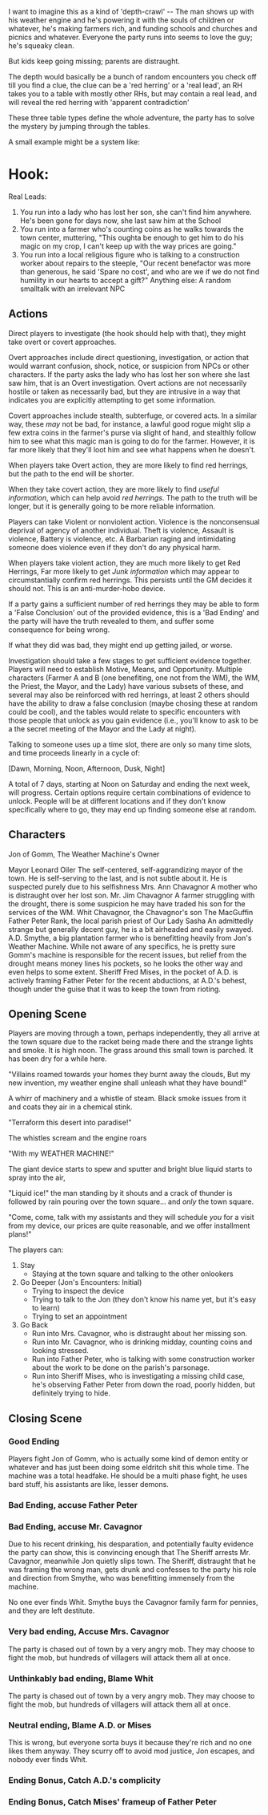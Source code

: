 I want to imagine this as a kind of 'depth-crawl' -- The man shows up with his weather engine and he's powering it with
the souls of children or whatever, he's making farmers rich, and funding schools and churches and picnics and whatever.
Everyone the party runs into seems to love the guy; he's squeaky clean.

But kids keep going missing; parents are distraught.

The depth would basically be a bunch of random encounters you check off till you find a clue, the clue can be a 'red
herring' or a 'real lead', an RH takes you to a table with mostly other RHs, but may contain a real lead, and will
reveal the red herring with 'apparent contradiction'

These three table types define the whole adventure, the party has to solve the mystery by jumping through the tables.

A small example might be a system like:


# Hook:

Real Leads:
1. You run into a lady who has lost her son, she can't find him anywhere. He's been gone for days now, she last saw him
   at the School
2. You run into a farmer who's counting coins as he walks towards the town center, muttering, "This oughta be enough to
   get him to do his magic on my crop, I can't keep up with the way prices are going."
3. You run into a local religious figure who is talking to a construction worker about repairs to the steeple, "Our
   recent benefactor was more than generous, he said 'Spare no cost', and who are we if we do not find humility in our
   hearts to accept a gift?"
Anything else: A random smalltalk with an irrelevant NPC


## Actions


Direct players to investigate (the hook should help with that), they might take overt or covert approaches.

Overt approaches include direct questioning, investigation, or action that would warrant confusion, shock, notice, or
suspicion from NPCs or other characters. If the party asks the lady who has lost her son where she last saw him, that is
an Overt investigation. Overt actions are not necessarily hostile or taken as necessarily bad, but they are intrusive in
a way that indicates you are explicitly attempting to get some information.

Covert approaches include stealth, subterfuge, or covered acts. In a similar way, these _may_ not be bad, for instance,
a lawful good rogue might slip a few extra coins in the farmer's purse via slight of hand, and stealthly follow him to
see what this magic man is going to do for the farmer. However, it is far more likely that they'll loot him and see what
happens when he doesn't.


When players take Overt action, they are more likely to find red herrings, but the path to the end will be shorter.

When they take covert action, they are more likely to find _useful information_, which can help avoid _red herrings_.
The path to the truth will be longer, but it is generally going to be more reliable information.

Players can take Violent or nonviolent action. Violence is the nonconsensual deprival of agency of another individual.
Theft is violence, Assault is violence, Battery is violence, etc. A Barbarian raging and intimidating someone does
violence even if they don't do any physical harm.

When players take violent action, they are much more likely to get Red Herrings, Far more likely to get _Junk
information_ which may appear to circumstantially confirm red herrings. This persists until the GM decides it should
not. This is an anti-murder-hobo device.

If a party gains a sufficient number of red herrings they may be able to form a 'False Conclusion' out of the provided
evidence, this is a 'Bad Ending' and the party will have the truth revealed to them, and suffer some consequence for
being wrong.

If what they did was bad, they might end up getting jailed, or worse.


Investigation should take a few stages to get sufficient evidence together. Players will need to establish Motive,
Means, and Opportunity. Multiple characters (Farmer A and B (one benefiting, one not from the WM), the WM, the Priest, 
the Mayor, and the Lady) have various subsets of these, and several may also be reinforced with red herrings, at least 2
others should have the ability to draw a false conclusion (maybe chosing these at random could be cool), and the tables
would relate to specific encounters with those people that unlock as you gain evidence (i.e., you'll know to ask to be a
the secret meeting of the Mayor and the Lady at night).


Talking to someone uses up a time slot, there are only so many time slots, and time proceeds linearly in a cycle of:

[Dawn, Morning, Noon, Afternoon, Dusk, Night]

A total of 7 days, starting at Noon on Saturday and ending the next week, will progress. Certain options require certain
combinations of evidence to unlock. People will be at different locations and if they don't know specifically where to
go, they may end up finding someone else at random.


## Characters

Jon of Gomm, The Weather Machine's Owner

Mayor Leonard Oiler
    The self-centered, self-aggrandizing mayor of the town. He is self-serving to the last, and is not subtle about it.
    He is suspected purely due to his selfishness
Mrs. Ann Chavagnor
    A mother who is distraught over her lost son.
Mr. Jim Chavagnor
    A farmer struggling with the drought, there is some suspicion he may have traded his son for the services of the WM.
Whit Chavagnor, the Chavagnor's son
    The MacGuffin
Father Peter Rank, the local parish priest of Our Lady Sasha
    An admittedly strange but generally decent guy, he is a bit airheaded and easily swayed.
A.D. Smythe, a big plantation farmer who is benefitting heavily from Jon's Weather Machine.
    While not aware of any specifics, he is pretty sure Gomm's machine is responsible for the recent issues, but relief
    from the drought means money lines his pockets, so he looks the other way and even helps to some extent.
Sheriff Fred Mises, in the pocket of A.D. is actively framing Father Peter for the recent abductions, at A.D.'s behest,
    though under the guise that it was to keep the town from rioting.


## Opening Scene


Players are moving through a town, perhaps independently, they all arrive at the town square due to the racket being
made there and the strange lights and smoke. It is high noon. The grass around this small town is parched. It has been
dry for a while here. 

"Villains roamed towards your homes
they burnt away the clouds,
But my new invention, my weather engine
shall unleash what they have bound!”

A whirr of machinery and a whistle of steam. Black smoke issues from it and coats they air in a chemical stink.

"Terraform this desert into paradise!"

The whistles scream and the engine roars

"With my WEATHER MACHINE!"

The giant device starts to spew and sputter and bright blue liquid starts to spray into the air,

"Liquid ice!" the man standing by it shouts and a crack of thunder is followed by rain pouring over the town square...
and _only_ the town square.

"Come, come, talk with my assistants and they will schedule _you_ for a visit from my device, our prices are quite
reasonable, and we offer installment plans!"


The players can:

1. Stay
    - Staying at the town square and talking to the other onlookers
2. Go Deeper (Jon's Encounters: Initial)
    - Trying to inspect the device
    - Trying to talk to the Jon (they don't know his name yet, but it's easy to learn)
    - Trying to set an appointment
2. Go Back
    - Run into Mrs. Cavagnor, who is distraught about her missing son.
    - Run into Mr. Cavagnor, who is drinking midday, counting coins and looking stressed.
    - Run into Father Peter, who is talking with some construction worker about the work to be done on the parish's
    parsonage.
    - Run into Sheriff Mises, who is investigating a missing child case, he's observing Father Peter from down the road,
      poorly hidden, but definitely trying to hide.


## Closing Scene

### Good Ending

Players fight Jon of Gomm, who is actually some kind of demon entity or whatever and has just been doing some eldritch
shit this whole time. The machine was a total headfake. He should be a multi phase fight, he uses bard stuff, his
assistants are like, lesser demons.

### Bad Ending, accuse Father Peter

### Bad Ending, accuse Mr. Cavagnor

Due to his recent drinking, his desparation, and potentially faulty evidence the party can show, this is convincing
enough that The Sheriff arrests Mr. Cavagnor, meanwhile Jon quietly slips town. The Sheriff, distraught that he was
framing the wrong man, gets drunk and confesses to the party his role and direction from Smythe, who was benefitting
immensely from the machine.

No one ever finds Whit. Smythe buys the Cavagnor family farm for pennies, and they are left destitute.

### Very bad ending, Accuse Mrs. Cavagnor

The party is chased out of town by a very angry mob. They may choose to fight the mob, but hundreds of villagers will
attack them all at once.

### Unthinkably bad ending, Blame Whit

The party is chased out of town by a very angry mob. They may choose to fight the mob, but hundreds of villagers will
attack them all at once.

### Neutral ending, Blame A.D. or Mises

This is wrong, but everyone sorta buys it because they're rich and no one likes them anyway. They scurry off to avoid
mod justice, Jon escapes, and nobody ever finds Whit.

### Ending Bonus, Catch A.D.'s complicity

### Ending Bonus, Catch Mises' frameup of Father Peter

